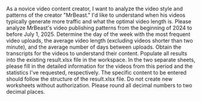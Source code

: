 As a novice video content creator, I want to analyze the video style and patterns of the creator "MrBeast." I'd like to understand when his videos typically generate more traffic and what the optimal video length is.
Please analyze MrBeast's video publishing patterns from the beginning of 2024 to before July 1, 2025. Determine the day of the week with the most frequent video uploads, the average video length (excluding videos shorter than two minute), and the average number of days between uploads. Obtain the transcripts for the videos to understand their content.
Populate all results into the existing result.xlsx file in the workspace. In the two separate sheets, please fill in the detailed information for the videos from this period and the statistics I've requested, respectively. The specific content to be entered should follow the structure of the result.xlsx file. Do not create new worksheets without authorization. Please round all decimal numbers to two decimal places.